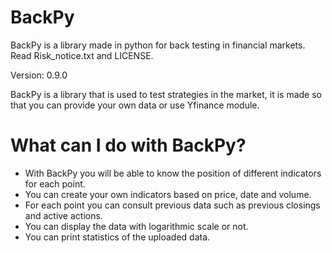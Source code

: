 # BackPy
BackPy is a library made in python for back testing in financial markets.
Read Risk_notice.txt and LICENSE.

  Version: 0.9.0

BackPy is a library that is used to test strategies in the market, 
it is made so that you can provide your own data or use Yfinance module.

# What can I do with BackPy?

- With BackPy you will be able to know the position of different indicators for each point.
- You can create your own indicators based on price, date and volume.
- For each point you can consult previous data such as previous closings and active actions.
- You can display the data with logarithmic scale or not.
- You can print statistics of the uploaded data.
